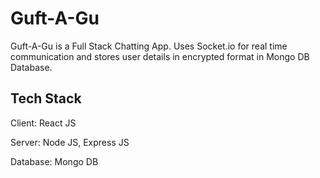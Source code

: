 # Guft-A-Gu
Guft-A-Gu is a Full Stack Chatting App. Uses Socket.io for real time communication and stores user details in encrypted format in Mongo DB Database.

## Tech Stack
Client: React JS

Server: Node JS, Express JS

Database: Mongo DB
